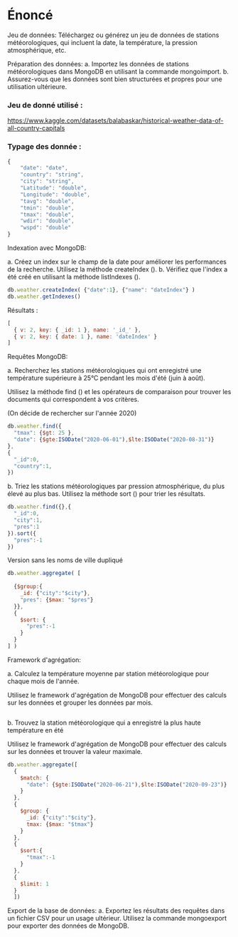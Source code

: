 # Énoncé

Jeu de données: Téléchargez ou générez un jeu de données de stations météorologiques, qui incluent la date, la température, la pression atmosphérique, etc. 

Préparation des données: 
a. Importez les données de stations météorologiques dans MongoDB en utilisant la commande mongoimport. 
b. Assurez-vous que les données sont bien structurées et propres pour une utilisation ultérieure. 


### Jeu de donné utilisé : 
https://www.kaggle.com/datasets/balabaskar/historical-weather-data-of-all-country-capitals 

### Typage des donnée : 
```js
{
    "date": "date",
    "country": "string",
    "city": "string",
    "Latitude": "double",
    "Longitude": "double",
    "tavg": "double",
    "tmin": "double",
    "tmax": "double",
    "wdir": "double",
    "wspd": "double"
}
```
 
Indexation avec MongoDB: 

a. Créez un index sur le champ de la date pour améliorer les performances de la recherche. Utilisez la méthode createIndex (). 
b. Vérifiez que l'index a été créé en utilisant la méthode listIndexes (). 
 
```js
db.weather.createIndex( {"date":1}, {"name": "dateIndex"} )
db.weather.getIndexes()
```
Résultats : 
```js
[
  { v: 2, key: { _id: 1 }, name: '_id_' },
  { v: 2, key: { date: 1 }, name: 'dateIndex' }
]
```
 
Requêtes MongoDB: 

a. Recherchez les stations météorologiques qui ont enregistré une température supérieure à 25°C pendant les mois d'été (juin à août). 

Utilisez la méthode find () et les opérateurs de comparaison pour trouver les documents qui correspondent à vos critères. 
 
(On décide de rechercher sur l'année 2020)

```js
db.weather.find({
  "tmax": {$gt: 25 },
  "date": {$gte:ISODate("2020-06-01"),$lte:ISODate("2020-08-31")}
},
{
  "_id":0,
  "country":1,
})
```

b. Triez les stations météorologiques par pression atmosphérique, du plus élevé au plus bas. Utilisez la méthode sort () pour trier les résultats. 
 
```js
db.weather.find({},{
  "_id":0,
  "city":1,
  "pres":1
}).sort({
  "pres":-1
})
```

Version sans les noms de ville dupliqué
```js
db.weather.aggregate( [
  
  {$group:{
    _id: {"city":"$city"},
    "pres": {$max: "$pres"}
  }},
  {
    $sort: {
      "pres":-1
    }
  }
] )
```

Framework d'agrégation: 

a. Calculez la température moyenne par station météorologique pour chaque mois de l'année. 

Utilisez le framework d'agrégation de MongoDB pour effectuer des calculs sur les données et grouper les données par mois. 

```js


```

b. Trouvez la station météorologique qui a enregistré la plus haute température en été 

Utilisez le framework d'agrégation de MongoDB pour effectuer des calculs sur les données et trouver la valeur maximale. 

```js
db.weather.aggregate([
  {
    $match: {
      "date": {$gte:ISODate("2020-06-21"),$lte:ISODate("2020-09-23")}
    }
  },
  {
    $group: {
      _id: {"city":"$city"},
      tmax: {$max: "$tmax"}
    }
  },
  {
    $sort:{
      "tmax":-1
    }
  },
  {
    $limit: 1
  }
  ])
```

Export de la base de données: 
a. Exportez les résultats des requêtes dans un fichier CSV pour un usage ultérieur. Utilisez la commande mongoexport pour exporter des données de MongoDB. 